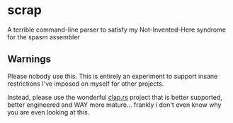# scrap
A terrible command-line parser to satisfy my Not-Invented-Here syndrome for the spasm assembler

## Warnings
Please nobody use this. This is entirely an experiment to support insane restrictions I've imposed on myself for other projects.

Instead, please use the wonderful [clap.rs](https://github.com/clap-rs/clap) project that is better supported, better engineered and WAY more mature... frankly i don't even know why you are even looking at this.